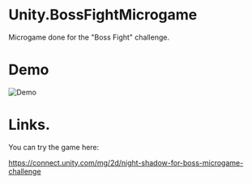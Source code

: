 # Unity.BossFightMicrogame
 Microgame done for the "Boss Fight" challenge.
 
 # Demo
 ![Demo](https://media.giphy.com/media/YnHhTEA469YCIZqxeT/giphy.gif)
 
 # Links.
 You can try the game here:
 
 https://connect.unity.com/mg/2d/night-shadow-for-boss-microgame-challenge

